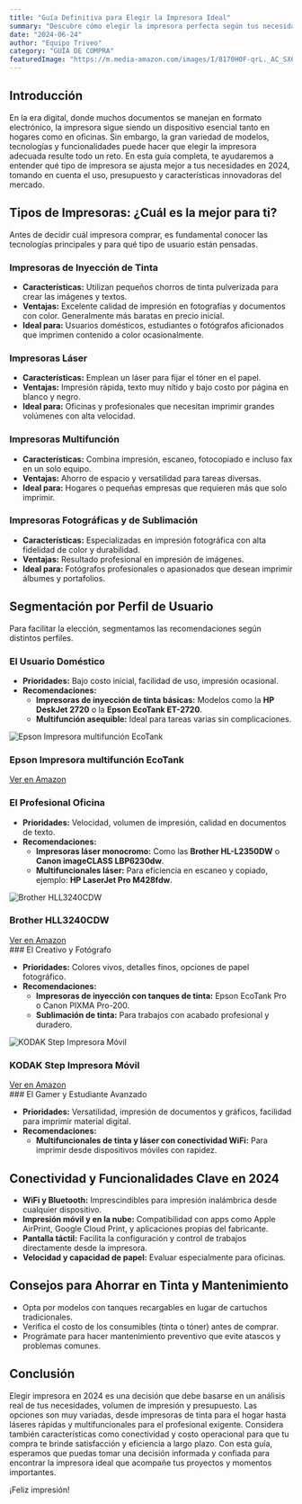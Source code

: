 ```yaml
---
title: "Guía Definitiva para Elegir la Impresora Ideal"
summary: "Descubre cómo elegir la impresora perfecta según tus necesidades, desde uso doméstico hasta profesional, y qué tecnologías están dominando el mercado."
date: "2024-06-24"
author: "Equipo Triveo"
category: "GUÍA DE COMPRA"
featuredImage: "https://m.media-amazon.com/images/I/8170H0F-qrL._AC_SX679_.jpg"
---
```


## Introducción

En la era digital, donde muchos documentos se manejan en formato electrónico, la impresora sigue siendo un dispositivo esencial tanto en hogares como en oficinas. Sin embargo, la gran variedad de modelos, tecnologías y funcionalidades puede hacer que elegir la impresora adecuada resulte todo un reto. En esta guía completa, te ayudaremos a entender qué tipo de impresora se ajusta mejor a tus necesidades en 2024, tomando en cuenta el uso, presupuesto y características innovadoras del mercado.

## Tipos de Impresoras: ¿Cuál es la mejor para ti?

Antes de decidir cuál impresora comprar, es fundamental conocer las tecnologías principales y para qué tipo de usuario están pensadas.

### Impresoras de Inyección de Tinta

- **Características:** Utilizan pequeños chorros de tinta pulverizada para crear las imágenes y textos.
- **Ventajas:** Excelente calidad de impresión en fotografías y documentos con color. Generalmente más baratas en precio inicial.
- **Ideal para:** Usuarios domésticos, estudiantes o fotógrafos aficionados que imprimen contenido a color ocasionalmente.


### Impresoras Láser

- **Características:** Emplean un láser para fijar el tóner en el papel.
- **Ventajas:** Impresión rápida, texto muy nítido y bajo costo por página en blanco y negro.
- **Ideal para:** Oficinas y profesionales que necesitan imprimir grandes volúmenes con alta velocidad.


### Impresoras Multifunción

- **Características:** Combina impresión, escaneo, fotocopiado e incluso fax en un solo equipo.
- **Ventajas:** Ahorro de espacio y versatilidad para tareas diversas.
- **Ideal para:** Hogares o pequeñas empresas que requieren más que solo imprimir.

### Impresoras Fotográficas y de Sublimación

- **Características:** Especializadas en impresión fotográfica con alta fidelidad de color y durabilidad.
- **Ventajas:** Resultado profesional en impresión de imágenes.
- **Ideal para:** Fotógrafos profesionales o apasionados que desean imprimir álbumes y portafolios.

## Segmentación por Perfil de Usuario

Para facilitar la elección, segmentamos las recomendaciones según distintos perfiles.

### El Usuario Doméstico

- **Prioridades:** Bajo costo inicial, facilidad de uso, impresión ocasional.
- **Recomendaciones:**
  - **Impresoras de inyección de tinta básicas:** Modelos como la **HP DeskJet 2720** o la **Epson EcoTank ET-2720**.
  - **Multifunción asequible:** Ideal para tareas varias sin complicaciones.
<div class="product-card">
  <img src="https://m.media-amazon.com/images/I/81OXd1PXPzL._AC_SX679_.jpg" alt="Epson Impresora multifunción EcoTank" class="product-image">
  <div class="product-content">
    <h3 class="product-title">Epson Impresora multifunción EcoTank</h3>
    <a href="https://amzn.to/3JSoqLj" target="_blank" rel="noopener noreferrer" class="product-button">
      Ver en Amazon
    </a>
  </div>
</div>  

### El Profesional Oficina

- **Prioridades:** Velocidad, volumen de impresión, calidad en documentos de texto.
- **Recomendaciones:**
  - **Impresoras láser monocromo:** Como las **Brother HL-L2350DW** o **Canon imageCLASS LBP6230dw**.
  - **Multifuncionales láser:** Para eficiencia en escaneo y copiado, ejemplo: **HP LaserJet Pro M428fdw**.
<div class="product-card">
  <img src="https://m.media-amazon.com/images/I/6152taDMvvL._AC_SX679_.jpg" alt="Brother HLL3240CDW" class="product-image">
  <div class="product-content">
    <h3 class="product-title">Brother HLL3240CDW</h3>
    <a href="https://amzn.to/41oEn1X" target="_blank" rel="noopener noreferrer" class="product-button">
      Ver en Amazon
    </a>
  </div>
</div>  
### El Creativo y Fotógrafo

- **Prioridades:** Colores vivos, detalles finos, opciones de papel fotográfico.
- **Recomendaciones:**
  - **Impresoras de inyección con tanques de tinta:** Epson EcoTank Pro o Canon PIXMA Pro-200.
  - **Sublimación de tinta:** Para trabajos con acabado profesional y duradero.
<div class="product-card">
  <img src="https://m.media-amazon.com/images/I/8170H0F-qrL._AC_SX679_.jpg" alt="KODAK Step Impresora Móvil" class="product-image">
  <div class="product-content">
    <h3 class="product-title">KODAK Step Impresora Móvil</h3>
    <a href="https://amzn.to/4lQKqUp" target="_blank" rel="noopener noreferrer" class="product-button">
      Ver en Amazon
    </a>
  </div>
</div>  
### El Gamer y Estudiante Avanzado

- **Prioridades:** Versatilidad, impresión de documentos y gráficos, facilidad para imprimir material digital.
- **Recomendaciones:**
  - **Multifuncionales de tinta y láser con conectividad WiFi:** Para imprimir desde dispositivos móviles con rapidez.

## Conectividad y Funcionalidades Clave en 2024

- **WiFi y Bluetooth:** Imprescindibles para impresión inalámbrica desde cualquier dispositivo.
- **Impresión móvil y en la nube:** Compatibilidad con apps como Apple AirPrint, Google Cloud Print, y aplicaciones propias del fabricante.
- **Pantalla táctil:** Facilita la configuración y control de trabajos directamente desde la impresora.
- **Velocidad y capacidad de papel:** Evaluar especialmente para oficinas.

## Consejos para Ahorrar en Tinta y Mantenimiento

- Opta por modelos con tanques recargables en lugar de cartuchos tradicionales.
- Verifica el costo de los consumibles (tinta o tóner) antes de comprar.
- Prográmate para hacer mantenimiento preventivo que evite atascos y problemas comunes.

## Conclusión

Elegir impresora en 2024 es una decisión que debe basarse en un análisis real de tus necesidades, volumen de impresión y presupuesto. Las opciones son muy variadas, desde impresoras de tinta para el hogar hasta láseres rápidas y multifuncionales para el profesional exigente. Considera también características como conectividad y costo operacional para que tu compra te brinde satisfacción y eficiencia a largo plazo. Con esta guía, esperamos que puedas tomar una decisión informada y confiada para encontrar la impresora ideal que acompañe tus proyectos y momentos importantes.

¡Feliz impresión!